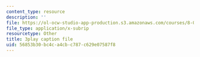 ```yaml
---
content_type: resource
description: ''
file: https://ol-ocw-studio-app-production.s3.amazonaws.com/courses/8-01sc-classical-mechanics-fall-2016/56853b30bc4ca4cbc787c629e07587f8_ErlP_SBcA1s.srt
file_type: application/x-subrip
resourcetype: Other
title: 3play caption file
uid: 56853b30-bc4c-a4cb-c787-c629e07587f8
---
```

